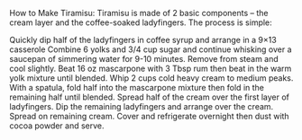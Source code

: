 How to Make Tiramisu:
Tiramisu is made of 2 basic components – the cream layer and the coffee-soaked ladyfingers. The process is simple:

Quickly dip half of the ladyfingers in coffee syrup and arrange in a 9×13 casserole
Combine 6 yolks and 3/4 cup sugar and continue whisking over a saucepan of simmering water for 9-10 minutes. Remove from steam and cool slightly.
Beat 16 oz mascarpone with 3 Tbsp rum then beat in the warm yolk mixture until blended.
Whip 2 cups cold heavy cream to medium peaks. With a spatula, fold half into the mascarpone mixture then fold in the remaining half until blended.
Spread half of the cream over the first layer of ladyfingers. Dip the remaining ladyfingers and arrange over the cream. Spread on remaining cream. Cover and refrigerate overnight then dust with cocoa powder and serve.